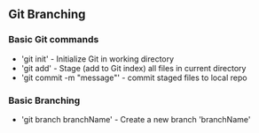 ## Git Branching


### Basic Git commands
* 'git init' - Initialize Git in working directory
* 'git add' - Stage (add to Git index) all files in current directory
* 'git commit -m "message"' - commit staged files to local repo

### Basic Branching
* 'git branch branchName' - Create a new branch 'branchName'
